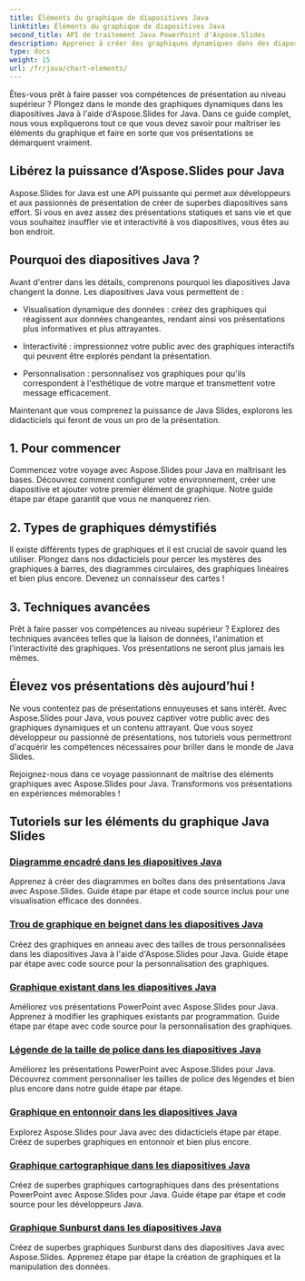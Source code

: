 ```yaml
---
title: Éléments du graphique de diapositives Java
linktitle: Éléments du graphique de diapositives Java
second_title: API de traitement Java PowerPoint d'Aspose.Slides
description: Apprenez à créer des graphiques dynamiques dans des diapositives Java à l'aide d'Aspose.Slides pour Java grâce à nos didacticiels complets. Élevez vos compétences de présentation dès aujourd’hui !
type: docs
weight: 15
url: /fr/java/chart-elements/
---
```


Êtes-vous prêt à faire passer vos compétences de présentation au niveau supérieur ? Plongez dans le monde des graphiques dynamiques dans les diapositives Java à l'aide d'Aspose.Slides for Java. Dans ce guide complet, nous vous expliquerons tout ce que vous devez savoir pour maîtriser les éléments du graphique et faire en sorte que vos présentations se démarquent vraiment.

## Libérez la puissance d’Aspose.Slides pour Java

Aspose.Slides for Java est une API puissante qui permet aux développeurs et aux passionnés de présentation de créer de superbes diapositives sans effort. Si vous en avez assez des présentations statiques et sans vie et que vous souhaitez insuffler vie et interactivité à vos diapositives, vous êtes au bon endroit.

## Pourquoi des diapositives Java ?

Avant d'entrer dans les détails, comprenons pourquoi les diapositives Java changent la donne. Les diapositives Java vous permettent de :

- Visualisation dynamique des données : créez des graphiques qui réagissent aux données changeantes, rendant ainsi vos présentations plus informatives et plus attrayantes.

- Interactivité : impressionnez votre public avec des graphiques interactifs qui peuvent être explorés pendant la présentation.

- Personnalisation : personnalisez vos graphiques pour qu'ils correspondent à l'esthétique de votre marque et transmettent votre message efficacement.

Maintenant que vous comprenez la puissance de Java Slides, explorons les didacticiels qui feront de vous un pro de la présentation.

## 1. Pour commencer

Commencez votre voyage avec Aspose.Slides pour Java en maîtrisant les bases. Découvrez comment configurer votre environnement, créer une diapositive et ajouter votre premier élément de graphique. Notre guide étape par étape garantit que vous ne manquerez rien.

## 2. Types de graphiques démystifiés

Il existe différents types de graphiques et il est crucial de savoir quand les utiliser. Plongez dans nos didacticiels pour percer les mystères des graphiques à barres, des diagrammes circulaires, des graphiques linéaires et bien plus encore. Devenez un connaisseur des cartes !

## 3. Techniques avancées

Prêt à faire passer vos compétences au niveau supérieur ? Explorez des techniques avancées telles que la liaison de données, l'animation et l'interactivité des graphiques. Vos présentations ne seront plus jamais les mêmes.

## Élevez vos présentations dès aujourd’hui !

Ne vous contentez pas de présentations ennuyeuses et sans intérêt. Avec Aspose.Slides pour Java, vous pouvez captiver votre public avec des graphiques dynamiques et un contenu attrayant. Que vous soyez développeur ou passionné de présentations, nos tutoriels vous permettront d'acquérir les compétences nécessaires pour briller dans le monde de Java Slides.

Rejoignez-nous dans ce voyage passionnant de maîtrise des éléments graphiques avec Aspose.Slides pour Java. Transformons vos présentations en expériences mémorables !
## Tutoriels sur les éléments du graphique Java Slides
### [Diagramme encadré dans les diapositives Java](./box-chart-java-slides/)
Apprenez à créer des diagrammes en boîtes dans des présentations Java avec Aspose.Slides. Guide étape par étape et code source inclus pour une visualisation efficace des données.
### [Trou de graphique en beignet dans les diapositives Java](./doughnut-chart-hole-java-slides/)
Créez des graphiques en anneau avec des tailles de trous personnalisées dans les diapositives Java à l'aide d'Aspose.Slides pour Java. Guide étape par étape avec code source pour la personnalisation des graphiques.
### [Graphique existant dans les diapositives Java](./existing-chart-java-slides/)
Améliorez vos présentations PowerPoint avec Aspose.Slides pour Java. Apprenez à modifier les graphiques existants par programmation. Guide étape par étape avec code source pour la personnalisation des graphiques.
### [Légende de la taille de police dans les diapositives Java](./font-size-legend-java-slides/)
Améliorez les présentations PowerPoint avec Aspose.Slides pour Java. Découvrez comment personnaliser les tailles de police des légendes et bien plus encore dans notre guide étape par étape.
### [Graphique en entonnoir dans les diapositives Java](./funnel-chart-java-slides/)
Explorez Aspose.Slides pour Java avec des didacticiels étape par étape. Créez de superbes graphiques en entonnoir et bien plus encore.
### [Graphique cartographique dans les diapositives Java](./map-chart-java-slides/)
Créez de superbes graphiques cartographiques dans des présentations PowerPoint avec Aspose.Slides pour Java. Guide étape par étape et code source pour les développeurs Java.
### [Graphique Sunburst dans les diapositives Java](./sunburst-chart-java-slides/)
Créez de superbes graphiques Sunburst dans des diapositives Java avec Aspose.Slides. Apprenez étape par étape la création de graphiques et la manipulation des données.